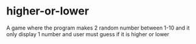 # higher-or-lower
A game where the program makes 2 random number between 1-10 and it only display 1 number and user must guess if it is higher or lower
